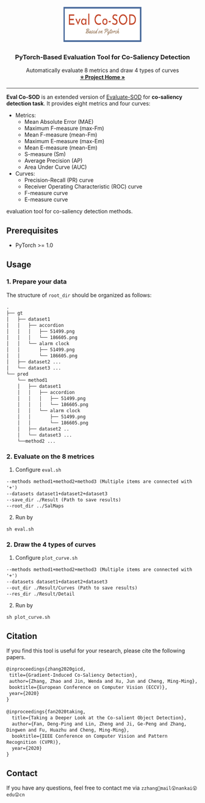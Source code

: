 <!-- PROJECT LOGO -->
<br />
<p align="center">
  <a href="https://zhaozhang.net/coca.html">
    <img src="img/eval_co-sod_logo.png" alt="Logo" width="210" height="100">
  </a>

  <h3 align="center">PyTorch-Based Evaluation Tool for Co-Saliency Detection</h3>

  <p align="center">
    Automatically evaluate 8 metrics and draw 4 types of curves
    <br />
    <a href="https://zhaozhang.net/coca.html"><strong>⭐ Project Home »</strong></a>
    <br />
  </p>
</p>


***
**Eval Co-SOD** is an extended version of [Evaluate-SOD](https://github.com/Hanqer/Evaluate-SOD) for **co-saliency detection task**.
It provides eight metrics and four curves:
* Metrics:
    * Mean Absolute Error (MAE)
	* Maximum F-measure (max-Fm)
	* Mean F-measure (mean-Fm)
	* Maximum E-measure (max-Em)
	* Mean E-measure (mean-Em)
	* S-measure (Sm)
	* Average Precision (AP)
	* Area Under Curve (AUC)
* Curves:
	* Precision-Recall (PR) curve
	* Receiver Operating Characteristic (ROC) curve
	* F-measure curve
  * E-measure curve


evaluation tool for co-saliency detection methods.

## Prerequisites
* PyTorch >= 1.0


## Usage

### 1. Prepare your data
The structure of `root_dir` should be organized as follows:
```
.
├── gt
│   ├── dataset1
│   │   ├── accordion
│   │   │   ├── 51499.png
│   │   │   └── 186605.png
│   │   └── alarm clock
│   │       ├── 51499.png
│   │       └── 186605.png
│   ├── dataset2 ...
│   └── dataset3 ...
└── pred
    └── method1
    │   ├── dataset1
    │   │   ├── accordion
    │   │   │   ├── 51499.png
    │   │   │   └── 186605.png
    │   │   └── alarm clock
    │   │       ├── 51499.png
    │   │       └── 186605.png
    │   ├── dataset2 ..
    │   └── dataset3 ...
    └──method2 ...
```

### 2. Evaluate on the 8 metrices
1. Configure `eval.sh`
```shell
--methods method1+method2+method3 (Multiple items are connected with '+')
--datasets dataset1+dataset2+dataset3
--save_dir ./Result (Path to save results)
--root_dir ../SalMaps
```

2. Run by
```
sh eval.sh
```

### 2. Draw the 4 types of curves
1. Configure `plot_curve.sh`
```shell
--methods method1+method2+method3 (Multiple items are connected with '+')
--datasets dataset1+dataset2+dataset3
--out_dir ./Result/Curves (Path to save results)
--res_dir ./Result/Detail
```

2. Run by
```
sh plot_curve.sh
```

## Citation
If you find this tool is useful for your research, please cite the following papers.
```
@inproceedings{zhang2020gicd,
 title={Gradient-Induced Co-Saliency Detection},
 author={Zhang, Zhao and Jin, Wenda and Xu, Jun and Cheng, Ming-Ming},
 booktitle={European Conference on Computer Vision (ECCV)},
 year={2020}
}

@inproceedings{fan2020taking,
  title={Taking a Deeper Look at the Co-salient Object Detection}, 
  author={Fan, Deng-Ping and Lin, Zheng and Ji, Ge-Peng and Zhang, Dingwen and Fu, Huazhu and Cheng, Ming-Ming},   
  booktitle={IEEE Conference on Computer Vision and Pattern Recognition (CVPR)},
  year={2020} 
} 
```

## Contact
If you have any questions, feel free to contact me via `zzhang🥳mail😲nankai😲edu😲cn`
